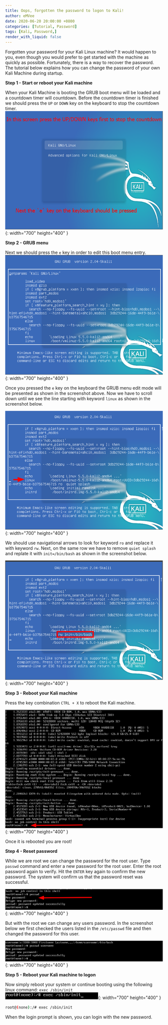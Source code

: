 ```yaml
---
title: Oops, forgotten the password to logon to Kali!
author: eMVee
date: 2020-06-20 20:00:00 +0800
categories: [Tutorial, Password]
tags: [Kali, Password,]
render_with_liquid: false
---
```


Forgotten your password for your Kali Linux machine? It would happen to you, even though you would prefer to get started with the machine as quickly as possible. Fortunately, there is a way to recover the password. The tutorial below explains how you can change the password of your own Kali Machine during startup.


**Step 1 - Start or reboot your Kali machine**

When your Kali Machine is booting the GRUB boot menu will be loaded and a countdown timer will countdown. Before the countdown timer is finished we should press the `UP` or `DOWN` key on the keyboard to stop the countdown timer.
![Image](/assets/img/Tutorial/Kali-Password-Reset/Step1.png){: width="700" height="400" }

**Step 2 - GRUB menu**

Next we should press the `e` key in order to edit this boot menu entry. 
![Image](/assets/img/Tutorial/Kali-Password-Reset/Step2.png){: width="700" height="400" }

Once you pressed the `e` key on the keyboard the GRUB menu edit mode will be presented as shown in the screenshot above. Now we have to scroll down until we see the line starting with keyword `linux` as shown in the screenshot below. 

![Image](/assets/img/Tutorial/Kali-Password-Reset/Step3.png){: width="700" height="400" }

We should use navigational arrows to look for keyword `ro` and replace it with keyword `rw`. Next, on the same row we have to remove `quiet splash` and replate it with `init=/bin/bash` as shown in the screenshot below.

![Image](/assets/img/Tutorial/Kali-Password-Reset/Step4.png){: width="700" height="400" }


**Step 3 - Reboot your Kali machine**

Press the key combination `CTRL + X` to reboot the Kali machine.

![Image](/assets/img/Tutorial/Kali-Password-Reset/Step5.png){: width="700" height="400" }

Once it is rebooted you are root! 

**Step 4 - Reset password**

While we are root we can change the password for the root user. Type `passwd` command and enter a new password for the root user. Enter the root password again to verify. Hit the `ENTER` key again to confirm the new password. The system will confirm us that the password reset was successful.


![Image](/assets/img/Tutorial/Kali-Password-Reset/Step6.png){: width="700" height="400" }

But with the root we can change any users password. 
In the screenshot below we first checked the users listed in the `/etc/passwd` file and then changed the password for this user.

![Image](/assets/img/Tutorial/Kali-Password-Reset/Step7.png){: width="700" height="400" }

**Step 5 - Reboot your Kali machine to logon**

Now simply reboot your system or continue booting using the following linux command: `exec /sbin/init`
![Image](/assets/img/Tutorial/Kali-Password-Reset/Step8.png){: width="700" height="400" }

```bash
root@(none):/# exec /sbin/init
```

When the login prompt is shown, you can login with the new password.






